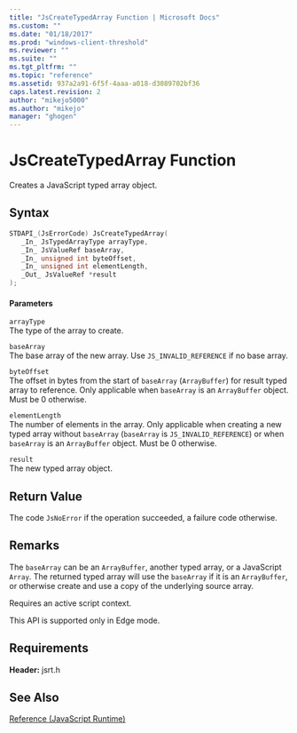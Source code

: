 ```yaml
---
title: "JsCreateTypedArray Function | Microsoft Docs"
ms.custom: ""
ms.date: "01/18/2017"
ms.prod: "windows-client-threshold"
ms.reviewer: ""
ms.suite: ""
ms.tgt_pltfrm: ""
ms.topic: "reference"
ms.assetid: 937a2a91-6f5f-4aaa-a018-d3089702bf36
caps.latest.revision: 2
author: "mikejo5000"
ms.author: "mikejo"
manager: "ghogen"
---
```

# JsCreateTypedArray Function
Creates a JavaScript typed array object.  
  
## Syntax  
  
```cpp  
STDAPI_(JsErrorCode) JsCreateTypedArray(  
   _In_ JsTypedArrayType arrayType,  
   _In_ JsValueRef baseArray,  
   _In_ unsigned int byteOffset,  
   _In_ unsigned int elementLength,  
   _Out_ JsValueRef *result  
);  
```  
  
#### Parameters  
 `arrayType`  
 The type of the array to create.  
  
 `baseArray`  
 The base array of the new array. Use `JS_INVALID_REFERENCE` if no base array.  
  
 `byteOffset`  
 The offset in bytes from the start of `baseArray` (`ArrayBuffer`) for result typed array to reference. Only applicable when `baseArray` is an `ArrayBuffer` object. Must be 0 otherwise.  
  
 `elementLength`  
 The number of elements in the array. Only applicable when creating a new typed array without `baseArray` (`baseArray` is `JS_INVALID_REFERENCE`) or when `baseArray` is an `ArrayBuffer` object. Must be 0 otherwise.  
  
 `result`  
 The new typed array object.  
  
## Return Value  
 The code `JsNoError` if the operation succeeded, a failure code otherwise.  
  
## Remarks  
 The `baseArray` can be an `ArrayBuffer`, another typed array, or a JavaScript `Array`. The returned typed array will use the `baseArray` if it is an `ArrayBuffer`, or otherwise create and use a copy of the underlying source array.  
  
 Requires an active script context.  
  
 This API is supported only in Edge mode.  
  
## Requirements  
 **Header:** jsrt.h  
  
## See Also  
 [Reference (JavaScript Runtime)](../chakra-hosting/reference-javascript-runtime.md)